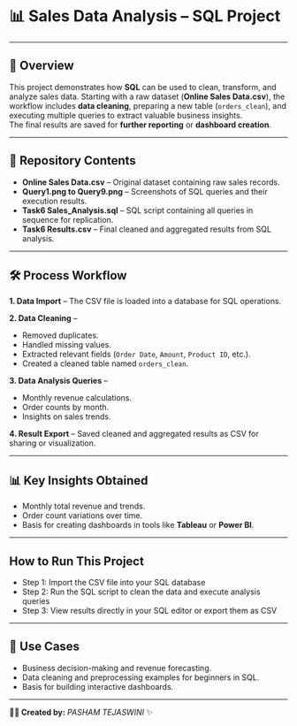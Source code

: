 # 📊 Sales Data Analysis – SQL Project

---

## 📌 Overview
This project demonstrates how **SQL** can be used to clean, transform, and analyze sales data. Starting with a raw dataset (**Online Sales Data.csv**), the workflow includes **data cleaning**, preparing a new table (`orders_clean`), and executing multiple queries to extract valuable business insights.  
The final results are saved for **further reporting** or **dashboard creation**.

---

## 📂 Repository Contents
- **Online Sales Data.csv** – Original dataset containing raw sales records.  
- **Query1.png to Query9.png** – Screenshots of SQL queries and their execution results.  
- **Task6 Sales_Analysis.sql** – SQL script containing all queries in sequence for replication.  
- **Task6 Results.csv** – Final cleaned and aggregated results from SQL analysis.

---

## 🛠️ Process Workflow

**1. Data Import** – The CSV file is loaded into a database for SQL operations.  

**2. Data Cleaning** –  
- Removed duplicates.  
- Handled missing values.  
- Extracted relevant fields (`Order Date`, `Amount`, `Product ID`, etc.).  
- Created a cleaned table named `orders_clean`.  

**3. Data Analysis Queries** –  
- Monthly revenue calculations.  
- Order counts by month.  
- Insights on sales trends.  

**4. Result Export** – Saved cleaned and aggregated results as CSV for sharing or visualization.

---

## 📊 Key Insights Obtained
- Monthly total revenue and trends.  
- Order count variations over time.  
- Basis for creating dashboards in tools like **Tableau** or **Power BI**.

---

## How to Run This Project
- Step 1: Import the CSV file into your SQL database
- Step 2: Run the SQL script to clean the data and execute analysis queries
- Step 3: View results directly in your SQL editor or export them as CSV

---

## 📌 Use Cases
- Business decision-making and revenue forecasting.  
- Data cleaning and preprocessing examples for beginners in SQL.  
- Basis for building interactive dashboards.  

---

**👩‍💻 Created by:** *PASHAM TEJASWINI* ✨
